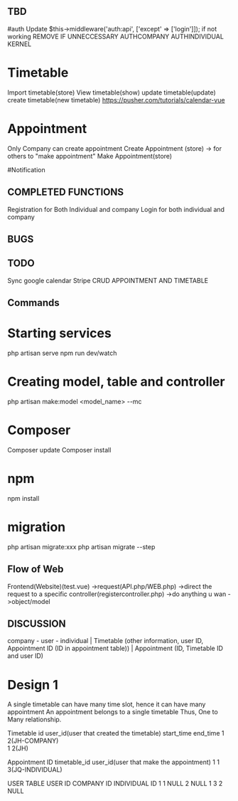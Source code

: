 ## TBD

#auth
Update $this->middleware('auth:api', ['except' => ['login']]); if not working
REMOVE IF UNNECCESSARY
AUTHCOMPANY
AUTHINDIVIDUAL
KERNEL

# Timetable
Import timetable(store)
View timetable(show)
update timetable(update)
create timetable(new timetable)
https://pusher.com/tutorials/calendar-vue


# Appointment
Only Company can create appointment
Create Appointment (store) -> for others to "make appointment"
Make Appointment(store) 

#Notification


## COMPLETED FUNCTIONS
Registration for Both Individual and company
Login for both individual and company

## BUGS



## TODO
Sync google calendar
Stripe
CRUD APPOINTMENT AND TIMETABLE



## Commands 
# Starting services
php artisan serve
npm run dev/watch

# Creating model, table and controller
php artisan make:model <model_name> --mc

# Composer
Composer update
Composer install

# npm
npm install

# migration
php artisan migrate:xxx 
php artisan migrate --step




## Flow of Web
Frontend(Website)(test.vue)
->request(API.php/WEB.php)
->direct the request to a specific controller(registercontroller.php)
->do anything u wan
->object/model

## DISCUSSION
company - user - individual
            | 
     Timetable (other information, user ID, Appointment ID (ID in appointment table))
            |
     Appointment (ID, Timetable ID and user ID)


# Design 1
A single timetable can have many time slot, hence it can have many appointment
An appointment belongs to a single timetable
Thus, One to Many relationship.

Timetable
id user_id(user that created the timetable) start_time end_time
1    2(JH-COMPANY)        
1    2(JH)         

Appointment
ID   timetable_id   user_id(user that make the appointment) 
1         1              3(JQ-INDIVIDUAL)

<!-- # Design 2
Timetable
id  user_id                   ............
1    2(JH-COMPANY)        
1    3(JQ)     

Appointment
id   appointer_id      appointee_id      start_time   end_time     subject      date     .....
1    2(JH-COMPANY)     3(JQ-Individual)    xx            xx -->


USER TABLE
USER ID COMPANY ID INDIVIDUAL ID
    1        1          NULL
    2      NULL          1
    3        2          NULL

